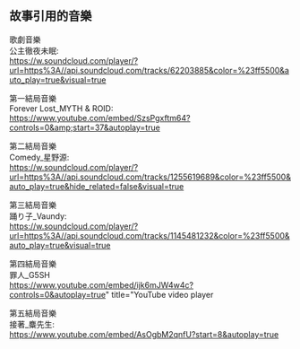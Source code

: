 ## 故事引用的音樂

歌劇音樂<br>
公主徹夜未眠:<br>
https://w.soundcloud.com/player/?url=https%3A//api.soundcloud.com/tracks/62203885&color=%23ff5500&auto_play=true&visual=true

第一結局音樂<br>
Forever Lost_MYTH & ROID:<br>
https://www.youtube.com/embed/SzsPgxftm64?controls=0&amp;start=37&autoplay=true

第二結局音樂<br>
Comedy_星野源:<br>
https://w.soundcloud.com/player/?url=https%3A//api.soundcloud.com/tracks/1255619689&color=%23ff5500&auto_play=true&hide_related=false&visual=true

第三結局音樂<br>
踊り子_Vaundy:<br>
https://w.soundcloud.com/player/?url=https%3A//api.soundcloud.com/tracks/1145481232&color=%23ff5500&auto_play=true&visual=true

第四結局音樂<br>
罪人_G5SH<br>
https://www.youtube.com/embed/ijk6mJW4w4c?controls=0&autoplay=true" title="YouTube video player

第五結局音樂<br>
接著_麋先生:<br>
https://www.youtube.com/embed/AsOgbM2qnfU?start=8&autoplay=true
